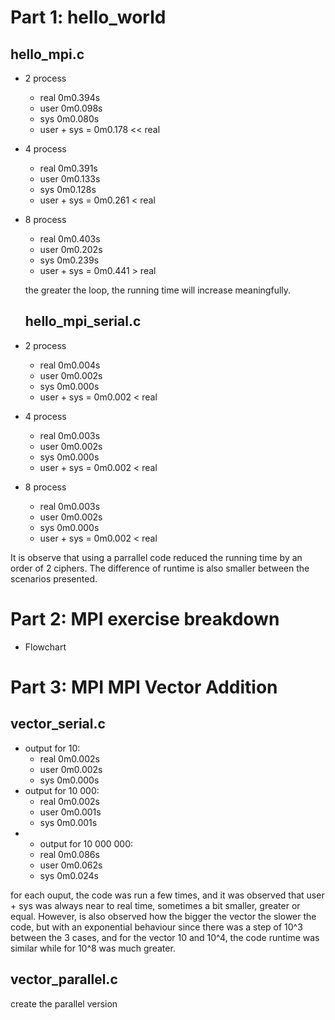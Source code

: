 

# Part 1: hello_world 

  ## hello_mpi.c 
- 2 process
  - real    0m0.394s
  - user    0m0.098s
  - sys     0m0.080s
  - user + sys = 0m0.178 << real
- 4 process
  - real    0m0.391s
   - user    0m0.133s
   - sys     0m0.128s
   - user + sys = 0m0.261 < real
- 8 process
  - real    0m0.403s
  - user    0m0.202s
  - sys     0m0.239s
  - user + sys = 0m0.441 > real

  the greater the loop, the running time will increase meaningfully.

  ## hello_mpi_serial.c #
- 2 process
  - real    0m0.004s
  - user    0m0.002s
  - sys     0m0.000s
  - user + sys = 0m0.002 < real
- 4 process
  - real    0m0.003s
  - user    0m0.002s
  - sys     0m0.000s
  - user + sys = 0m0.002 < real
- 8 process
  - real    0m0.003s
  - user    0m0.002s
  - sys     0m0.000s
  - user + sys = 0m0.002 < real

It is observe that using a parrallel code reduced the running time by an order of 2 ciphers. The difference of runtime is also smaller between the scenarios presented.


# Part 2: MPI exercise breakdown 
-  Flowchart





# Part 3: MPI MPI Vector Addition 

## vector_serial.c
- output for 10:
  - real    0m0.002s
  - user    0m0.002s
  - sys     0m0.000s
- output for 10 000:
  - real    0m0.002s
  - user    0m0.001s
  - sys     0m0.001s
- - output for 10 000 000:
  - real    0m0.086s
  - user    0m0.062s
  - sys     0m0.024s

for each ouput, the code was run a few times, and it was observed that user + sys was always near to real time, sometimes a bit smaller, greater or equal. However, is also observed how the bigger the vector the slower the code, but with an exponential behaviour since there was a step of 10^3 between the 3 cases, and for the vector 10 and 10^4, the code runtime was similar while for 10^8 was much  greater.


## vector_parallel.c

 create the parallel version

